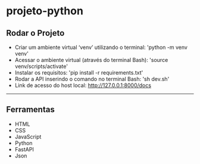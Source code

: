 # projeto-python
## Rodar o Projeto
 - Criar um ambiente virtual ‘venv’ utilizando o terminal:  'python -m venv venv'
 - Acessar o ambiente virtual (através do terminal Bash): 'source venv/scripts/activate'
 - Instalar os requisitos: 'pip install -r requirements.txt'
 - Rodar a API inserindo o comando no terminal Bash: 'sh dev.sh'
 - Link de acesso do host local: http://127.0.0.1:8000/docs
<hr>

## Ferramentas
 - HTML
 - CSS
 - JavaScript
 - Python
 - FastAPI
 - Json
